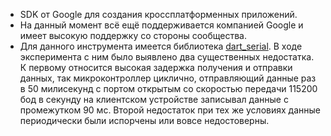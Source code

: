 - SDK от Google для создания кроссплатформенных приложений.
- На данный момент всё ещё поддерживается компанией Google и имеет высокую поддержку со стороны сообщества.
- Для данного инструмента имеется библиотека [dart_serial](https://github.com/xclud/dart_serial/). В ходе эксперимента с ним было выявлено два существенных недостатка. К первому относится высокая задержка получения и отправки данных, так микроконтроллер циклично, отправляющий данные раз в 50 милисекунд с портом открытым со скоростью передачи 115200 бод в секунду на клиентском устройстве записывал данные с промежутком 90 мс. Второй недостаток при тех же условиях данные периодически были испорчены или вовсе недостоверны.